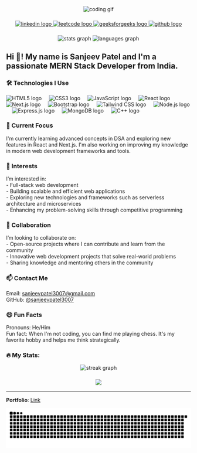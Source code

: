 <!-- Banner -->
<div align="center">
  <img height="150" src="https://camo.githubusercontent.com/5119ee303e5e49cdf23def653b737bede0da49a859a34714d62d9ab518afbbb2/68747470733a2f2f63646e2e6472696262626c652e636f6d2f75736572732f313136323037372f73637265656e73686f74732f333834383931342f70726f6772616d6d65722e676966" alt="coding gif" />
</div>

###

<!-- Social Media Links -->
<div align="center">
  <!-- LinkedIn -->
  <a href="https://www.linkedin.com/in/sanjeev-patel-s3007/" target="_blank">
    <img src="https://img.shields.io/static/v1?message=LinkedIn&logo=linkedin&label=&color=0077B5&logoColor=white&labelColor=&style=for-the-badge" height="25" alt="linkedin logo" />
  </a>
  <!-- LeetCode -->
  <a href="https://leetcode.com/u/sanjeevpatel3007/" target="_blank">
    <img src="https://img.shields.io/static/v1?message=LeetCode&logo=leetcode&label=&color=FFA116&logoColor=white&labelColor=&style=for-the-badge" height="25" alt="leetcode logo" />
  </a>
  <!-- GeeksforGeeks -->
  <a href="https://www.geeksforgeeks.org/user/sanjeevpatel3007/" target="_blank">
    <img src="https://img.shields.io/static/v1?message=GeeksforGeeks&logo=geeksforgeeks&label=&color=2F8D46&logoColor=white&labelColor=&style=for-the-badge" height="25" alt="geeksforgeeks logo" />
  </a>
  <!-- GitHub -->
  <a href="https://github.com/sanjeevpatel3007" target="_blank">
    <img src="https://img.shields.io/static/v1?message=GitHub&logo=github&label=&color=181717&logoColor=white&labelColor=&style=for-the-badge" height="25" alt="github logo" />
  </a>
</div>

###

<!-- Stats and Top Languages -->
<div align="center">
  <img src="https://github-readme-stats.vercel.app/api?username=sanjeevpatel3007&hide_title=false&hide_rank=false&show_icons=true&include_all_commits=true&count_private=true&disable_animations=false&theme=dracula&locale=en&hide_border=false" height="150" alt="stats graph" />
  <img src="https://github-readme-stats.vercel.app/api/top-langs?username=sanjeevpatel3007&locale=en&hide_title=false&layout=compact&card_width=320&langs_count=5&theme=dracula&hide_border=false" height="150" alt="languages graph" />
</div>

###

<!-- About Me -->
<h2 align="left">Hi 👋! My name is Sanjeev Patel and I'm a passionate MERN Stack Developer from India.</h2>

###

<!-- Technologies I Use -->
<h3 align="left">🛠 Technologies I Use</h3>
<div align="left">
  <img src="https://cdn.jsdelivr.net/gh/devicons/devicon/icons/html5/html5-original.svg" height="50" alt="HTML5 logo" />
  <img width="12" />
  <img src="https://cdn.jsdelivr.net/gh/devicons/devicon/icons/css3/css3-original.svg" height="50" alt="CSS3 logo" />
  <img width="12" />
  <img src="https://cdn.jsdelivr.net/gh/devicons/devicon/icons/javascript/javascript-original.svg" height="50" alt="JavaScript logo" />
  <img width="12" />
  <img src="https://cdn.jsdelivr.net/gh/devicons/devicon/icons/react/react-original.svg" height="50" alt="React logo" />
  <img width="12" />
  <img src="https://cdn.jsdelivr.net/gh/devicons/devicon/icons/nextjs/nextjs-original.svg" height="50" alt="Next.js logo" />
  <img width="12" />
  <img src="https://cdn.jsdelivr.net/gh/devicons/devicon/icons/bootstrap/bootstrap-original.svg" height="50" alt="Bootstrap logo" />
  <img width="12" />
  <img src="https://cdn.jsdelivr.net/gh/devicons/devicon/icons/tailwindcss/tailwindcss-original.svg" height="50" alt="Tailwind CSS logo" />
  <img width="12" />
  <img src="https://cdn.jsdelivr.net/gh/devicons/devicon/icons/nodejs/nodejs-original.svg" height="50" alt="Node.js logo" />
  <img width="12" />
  <img src="https://cdn.jsdelivr.net/gh/devicons/devicon/icons/express/express-original.svg" height="50" alt="Express.js logo" />
  <img width="12" />
  <img src="https://cdn.jsdelivr.net/gh/devicons/devicon/icons/mongodb/mongodb-original.svg" height="50" alt="MongoDB logo" />
  <img width="12" />
  <img src="https://cdn.jsdelivr.net/gh/devicons/devicon/icons/cplusplus/cplusplus-original.svg" height="50" alt="C++ logo" />
</div>

###

<!-- Current Focus -->
<h3 align="left">🌱 Current Focus</h3>
<p align="left">
  I'm currently learning advanced concepts in DSA and exploring new features in React and Next.js. I'm also working on improving my knowledge in modern web development frameworks and tools.
</p>

###

<!-- Interests -->
<h3 align="left">👀 Interests</h3>
<p align="left">
  I’m interested in:<br>
  - Full-stack web development<br>
  - Building scalable and efficient web applications<br>
  - Exploring new technologies and frameworks such as serverless architecture and microservices<br>
  - Enhancing my problem-solving skills through competitive programming
</p>

###

<!-- Collaboration -->
<h3 align="left">💞️ Collaboration</h3>
<p align="left">
  I’m looking to collaborate on:<br>
  - Open-source projects where I can contribute and learn from the community<br>
  - Innovative web development projects that solve real-world problems<br>
  - Sharing knowledge and mentoring others in the community
</p>

###

<!-- Contact Me -->
<h3 align="left">📫 Contact Me</h3>
<p align="left">
  Email: <a href="mailto:sanjeevpatel3007@gmail.com">sanjeevpatel3007@gmail.com</a><br>
  GitHub: <a href="https://github.com/sanjeevpatel3007">@sanjeevpatel3007</a>
</p>

###

<!-- Fun Facts -->
<h3 align="left">😄 Fun Facts</h3>
<p align="left">
  Pronouns: He/Him<br>
  Fun fact: When I'm not coding, you can find me playing chess. It's my favorite hobby and helps me think strategically.
</p>

###

<!-- Streak Stats -->
<h3 align="left">🔥 My Stats:</h3>
<div align="center">
  <img src="https://streak-stats.demolab.com?user=sanjeevpatel3007&locale=en&mode=daily&theme=dark&hide_border=false&border_radius=5&order=3" height="220" alt="streak graph" />
</div>

###

<!-- Visitor Badge -->
<div align="center">
  <img src="https://visitor-badge.laobi.icu/badge?page_id=sanjeevpatel3007.sanjeevpatel3007&" />
</div>

---

<!-- Portfolio Link -->
**Portfolio**: [Link](https://portfolio-git-master-sanjeev-patels-projects.vercel.app/)

<picture>
  <source media="(prefers-color-scheme: dark)" srcset="https://raw.githubusercontent.com/Vaasu02/Vaasu02/output/github-snake-dark.svg" />
  <source media="(prefers-color-scheme: light)" srcset="https://raw.githubusercontent.com/Vaasu02/Vaasu02/output/github-snake.svg" />
  <img alt="github-snake" src="https://raw.githubusercontent.com/Vaasu02/Vaasu02/output/github-snake.svg" />
</picture>
